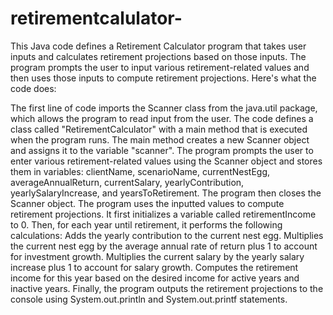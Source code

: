 # retirementcalulator-

This Java code defines a Retirement Calculator program that takes user inputs and calculates retirement projections based on those inputs. The program prompts the user to input various retirement-related values and then uses those inputs to compute retirement projections. Here's what the code does:

The first line of code imports the Scanner class from the java.util package, which allows the program to read input from the user.
The code defines a class called "RetirementCalculator" with a main method that is executed when the program runs.
The main method creates a new Scanner object and assigns it to the variable "scanner".
The program prompts the user to enter various retirement-related values using the Scanner object and stores them in variables: clientName, scenarioName, currentNestEgg, averageAnnualReturn, currentSalary, yearlyContribution, yearlySalaryIncrease, and yearsToRetirement.
The program then closes the Scanner object.
The program uses the inputted values to compute retirement projections. It first initializes a variable called retirementIncome to 0. Then, for each year until retirement, it performs the following calculations:
Adds the yearly contribution to the current nest egg.
Multiplies the current nest egg by the average annual rate of return plus 1 to account for investment growth.
Multiplies the current salary by the yearly salary increase plus 1 to account for salary growth.
Computes the retirement income for this year based on the desired income for active years and inactive years.
Finally, the program outputs the retirement projections to the console using System.out.println and System.out.printf statements.
